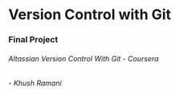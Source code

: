 # Version Control with Git

### Final Project
###### Altassian Version Control With Git - Coursera
###### - Khush Ramani
